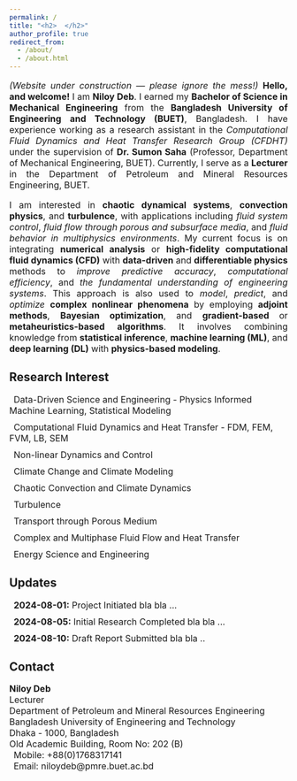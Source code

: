 ```yaml
---
permalink: /
title: "<h2>  </h2>"
author_profile: true
redirect_from: 
  - /about/
  - /about.html
---
```




<p style="text-align: justify; font-size: 16px">
    <em>(Website under construction — please ignore the mess!)</em>  
    <strong>Hello, and welcome!</strong> I am <strong>Niloy Deb</strong>. I earned my <strong>Bachelor of Science in Mechanical Engineering</strong> from the <strong>Bangladesh University of Engineering and Technology (BUET)</strong>, Bangladesh. I have experience working as a research assistant in the <em>Computational Fluid Dynamics and Heat Transfer Research Group (CFDHT)</em> under the supervision of <strong>Dr. Sumon Saha</strong> (Professor, Department of Mechanical Engineering, BUET). Currently, I serve as a <strong>Lecturer</strong> in the Department of Petroleum and Mineral Resources Engineering, BUET.
</p>

<p style="text-align: justify; font-size: 16px">
    I am interested in <strong>chaotic dynamical systems</strong>, <strong>convection physics</strong>, and <strong>turbulence</strong>, with applications including <em>fluid system control</em>, <em>fluid flow through porous and subsurface media</em>, and <em>fluid behavior in multiphysics environments</em>. My current focus is on integrating <strong>numerical analysis</strong> or <strong>high-fidelity computational fluid dynamics (CFD)</strong> with <strong>data-driven</strong> and <strong>differentiable physics</strong> methods to <em>improve predictive accuracy</em>, <em>computational efficiency</em>, and <em>the fundamental understanding of engineering systems</em>. This approach is also used to <em>model</em>, <em>predict</em>, and <em>optimize</em> <strong>complex nonlinear phenomena</strong> by employing <strong>adjoint methods</strong>, <strong>Bayesian optimization</strong>, and <strong>gradient-based </strong>or <strong>metaheuristics-based algorithms</strong>. It involves combining knowledge from <strong>statistical inference</strong>, <strong>machine learning (ML)</strong>, and <strong>deep learning (DL)</strong> with <strong>physics-based modeling</strong>.
</p>


<h2> Research Interest </h2>

<ul style="list-style-type: none; padding: 0; font-size: 16px">
    <li style="margin-bottom: 10px;">
      <i class="fa fa-bookmark" style="margin-right: 8px;"></i> Data-Driven Science and Engineering - Physics Informed Machine Learning, Statistical Modeling
    </li>
    <li style="margin-bottom: 10px;">
      <i class="fa fa-bookmark" style="margin-right: 8px;"></i> Computational Fluid Dynamics and Heat Transfer - FDM, FEM, FVM, LB, SEM
    </li>
    <li style="margin-bottom: 10px;">
      <i class="fa fa-bookmark" style="margin-right: 8px;"></i> Non-linear Dynamics and Control
    </li>
    <li style="margin-bottom: 10px;">
      <i class="fa fa-bookmark" style="margin-right: 8px;"></i> Climate Change and Climate Modeling
    </li>
    <li style="margin-bottom: 10px;">
      <i class="fa fa-bookmark" style="margin-right: 8px;"></i> Chaotic Convection and Climate Dynamics
    </li>
    <li style="margin-bottom: 10px;">
      <i class="fa fa-bookmark" style="margin-right: 8px;"></i> Turbulence
    </li>
    <li style="margin-bottom: 10px;">
      <i class="fa fa-bookmark" style="margin-right: 8px;"></i> Transport through Porous Medium
    </li>
    <li style="margin-bottom: 10px;">
      <i class="fa fa-bookmark" style="margin-right: 8px;"></i> Complex and Multiphase Fluid Flow and Heat Transfer
    </li>
    <li style="margin-bottom: 10px;">
      <i class="fa fa-bookmark" style="margin-right: 8px;"></i> Energy Science and Engineering
    </li>
  </ul>

  <h2> Updates </h2>

<ul style="list-style-type: none; padding: 0; font-size: 16px;">
  <li style="margin-bottom: 10px;">
    <i class="fa fa-calendar-day" style="margin-right: 8px;"></i> <span style="font-weight: bold;">2024-08-01:</span> Project Initiated bla bla ...
  </li>
  <li style="margin-bottom: 10px;">
    <i class="fa fa-calendar-day" style="margin-right: 8px;"></i> <span style="font-weight: bold;">2024-08-05:</span> Initial Research Completed bla bla ...
  </li>
  <li style="margin-bottom: 10px;">
    <i class="fa fa-calendar-day" style="margin-right: 8px;"></i> <span style="font-weight: bold;">2024-08-10:</span> Draft Report Submitted bla bla ..
  </li>
</ul>


<h2 >Contact</h2>

<p style="font-size: 16px;">
  <b>Niloy Deb</b><br>
  Lecturer<br>
  Department of Petroleum and Mineral Resources Engineering<br>
  Bangladesh University of Engineering and Technology<br>
  Dhaka - 1000, Bangladesh<br>
  Old Academic Building, Room No: 202 (B)<br>
  <i class="fa fa-phone" style="margin-right: 8px;"></i> Mobile: +88(0)1768317141<br>
  <i class="fa fa-envelope" style="margin-right: 8px;"></i> Email: niloydeb@pmre.buet.ac.bd
</p>

 